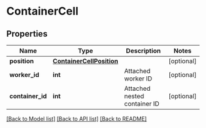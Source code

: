 # ContainerCell

## Properties
Name | Type | Description | Notes
------------ | ------------- | ------------- | -------------
**position** | [**ContainerCellPosition**](ContainerCellPosition.md) |  | [optional] 
**worker_id** | **int** | Attached worker ID | [optional] 
**container_id** | **int** | Attached nested container ID | [optional] 

[[Back to Model list]](../README.md#documentation-for-models) [[Back to API list]](../README.md#documentation-for-api-endpoints) [[Back to README]](../README.md)


